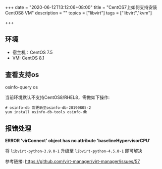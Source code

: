 +++
date = "2020-06-12T13:12:06+08:00"
title = "CentOS7上如何支持安装CentOS8 VM"
description = ""
topics = ["libvirt"]
tags = ["libvirt","kvm"]

+++

## 环境

- 宿主机：CentOS 7.5
- VM: CentOS 8.1

## 查看支持os

osinfo-query os

当前环境默认不支持CentOS8/RHEL8，需做如下操作:

```
# osinfo-db 需更新至osinfo-db-20190805-2
yum install osinfo-db-tools osinfo-db
```

## 报错处理

**ERROR 'virConnect' object has no attribute 'baselineHypervisorCPU'**

将 `libvirt-python-3.9.0-1` 升级至 `libvirt-python-4.5.0-1` 即可解决

参考链接: https://github.com/virt-manager/virt-manager/issues/57
